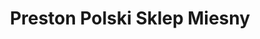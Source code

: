 ---
title: "Preston Polski Sklep Miesny"
url: /blackpool/preston-polski-sklep-miesny/
shop: convenience
---